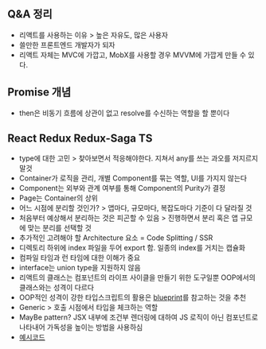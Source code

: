 ## Q&A 정리

- 리액트를 사용하는 이유 > 높은 자유도, 많은 사용자
- 쓸만한 프론트엔드 개발자가 되자
- 리액트 자체는 MVC에 가깝고, MobX를 사용할 경우 MVVM에 가깝게 만들 수 있다.

## Promise 개념

- then은 비동기 흐름에 상관이 없고 resolve를 수신하는 역할을 할 뿐이다

## React Redux Redux-Saga TS

- type에 대한 고민 > 찾아보면서 적응해야한다. 지쳐서 any를 쓰는 과오를 저지르지 말것
- Container가 로직을 관리, 개별 Component를 묶는 역할, UI를 가지지 않는다
- Component는 외부와 관계 여부를 통해 Component의 Purity가 결정
- Page는 Container의 상위
- 어느 시점에 분리할 것인가? > 앱마다, 규모마다, 복잡도마다 기준이 다 달라질 것
- 처음부터 예상해서 분리하는 것은 피곤할 수 있음 > 진행하면서 분리 혹은 앱 규모에 맞는 분리를 선택할 것
- 추가적인 고려해야 할 Architecture 요소 = Code Splitting / SSR
- 디렉토리 하위에 index 파일을 두어 export 함. 일종의 index를 거치는 캡슐화
- 컴파일 타임과 런 타임에 대한 이해가 중요
- interface는 union type을 지원하지 않음
- 리액트의 클래스는 컴포넌트의 라이프 사이클을 만들기 위한 도구일뿐 OOP에서의 클래스와는 성격이 다르다
- OOP적인 성격이 강한 타입스크립트의 활용은 [blueprint](https://blueprintjs.com/docs/)를 참고하는 것을 추천
- Generic > 호출 시점에서 타입을 체크하는 역할
- MayBe pattern? JSX 내부에 조건부 렌더링에 대하여 JS 로직이 아닌 컴포넌트로 나타내어 가독성을 높이는 방법을 사용하심
- [예시코드](https://codesandbox.io/s/ordermonitor08-1ttxf?file=/src/sagas/index.ts)
